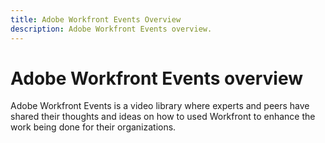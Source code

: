 ```yaml
---
title: Adobe Workfront Events Overview
description: Adobe Workfront Events overview.
---
```


# Adobe Workfront Events overview

Adobe Workfront Events is a video library where experts and peers have shared their thoughts and ideas on how to used Workfront to enhance the work being done for their organizations.
